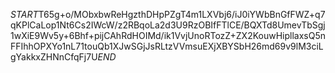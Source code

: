 $START$T65g+o/MObxbwReHgzthDHpPZgT4m1LXVbj6/iJ0iYWbBnGfFWZ+q7qKPlCaLop1Nt6Cs2IWcW/z2RBqoLa2d3U9RzOBIfFTlCE/BQXTd8UmevTbSgj1wXiE9Wv5y+6Bhf+pijCAhRdHOIMd/ik1VvjUnoRTozZ+ZX2KouwHipllaxsQ5nFFIhhOPXYo1nL71touQb1XJwSGjJsRLtzVVmsuEXjXBYSbH26md69v9lM3ciLgYakkxZHNnCfqFj7U$END$